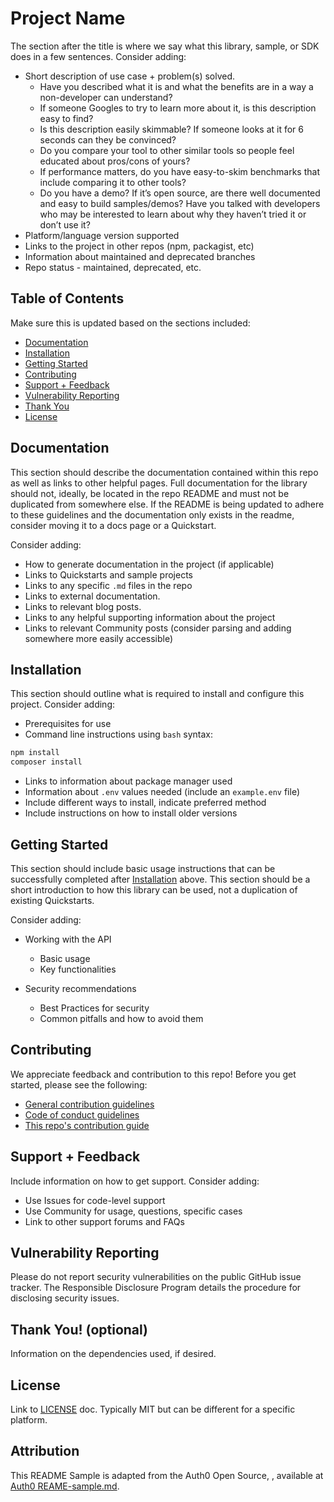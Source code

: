 # Project Name

The section after the title is where we say what this library, sample, or SDK does in a few sentences. Consider adding:

- Short description of use case + problem(s) solved.
	- Have you described what it is and what the benefits are in a way a non-developer can understand?
	- If someone Googles to try to learn more about it, is this description easy to find?
	- Is this description easily skimmable? If someone looks at it for 6 seconds can they be convinced?
	- Do you compare your tool to other similar tools so people feel educated about pros/cons of yours?
	- If performance matters, do you have easy-to-skim benchmarks that include comparing it to other tools?
	- Do you have a demo? If it’s open source, are there well documented and easy to build samples/demos?
Have you talked with developers who may be interested to learn about why they haven’t tried it or don’t use it?
- Platform/language version supported
- Links to the project in other repos (npm, packagist, etc)
- Information about maintained and deprecated branches
- Repo status - maintained, deprecated, etc.



## Table of Contents

Make sure this is updated based on the sections included:

- [Documentation](#documentation)
- [Installation](#installation)
- [Getting Started](#getting-started)
- [Contributing](#contributing)
- [Support + Feedback](#support--feedback)
- [Vulnerability Reporting](#vulnerability-reporting)
- [Thank You](#thank-you)
- [License](#license)

## Documentation

This section should describe the documentation contained within this repo as well as links to other helpful pages. Full documentation for the library should not, ideally, be located in the repo README and must not be duplicated from somewhere else. If the README is being updated to adhere to these guidelines and the documentation only exists in the readme, consider moving it to a docs page or a Quickstart.

Consider adding:

- How to generate documentation in the project (if applicable)
- Links to Quickstarts and sample projects
- Links to any specific `.md` files in the repo
- Links to external documentation.
- Links to relevant blog posts.
- Links to any helpful supporting information about the project
- Links to relevant Community posts (consider parsing and adding somewhere more easily accessible)

## Installation

This section should outline what is required to install and configure this project. Consider adding:

- Prerequisites for use
- Command line instructions using `bash` syntax:

```bash
npm install
composer install
```

- Links to information about package manager used
- Information about `.env` values needed (include an `example.env` file)
- Include different ways to install, indicate preferred method
- Include instructions on how to install older versions

## Getting Started

This section should include basic usage instructions that can be successfully completed after [Installation](#installation) above. This section should be a short introduction to how this library can be used, not a duplication of existing Quickstarts.

Consider adding:

- Working with the API
	- Basic usage
	- Key functionalities

- Security recommendations
	- Best Practices for security
	- Common pitfalls and how to avoid them

## Contributing

We appreciate feedback and contribution to this repo! Before you get started, please see the following:

- [General contribution guidelines](https://github.com/AISquare-Platform/Repository-Template/blob/main/CONTRIBUTING.md)
- [Code of conduct guidelines](https://github.com/AISquare-Platform/Repository-Template/blob/main/CODE_OF_CONDUCT.md)
- [This repo's contribution guide](CONTRIBUTING.md)

## Support + Feedback

Include information on how to get support. Consider adding:

- Use Issues for code-level support
- Use Community for usage, questions, specific cases
- Link to other support forums and FAQs

## Vulnerability Reporting

Please do not report security vulnerabilities on the public GitHub issue tracker. The Responsible Disclosure Program details the procedure for disclosing security issues.


## Thank You! (optional)

Information on the dependencies used, if desired.

## License

Link to [LICENSE](LICENSE) doc. Typically MIT but can be different for a specific platform.

## Attribution

This README Sample is adapted from the Auth0 Open Source,
, available at [Auth0 REAME-sample.md](https://github.com/auth0/open-source-template/blob/master/README-sample.md).
